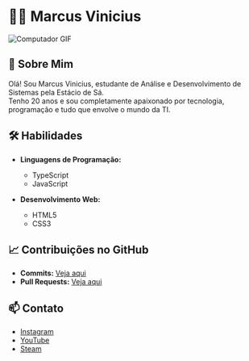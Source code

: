 # 👨‍💻 Marcus Vinicius

![Computador GIF](https://i.gifer.com/Js6x.gif)

## 🧠 Sobre Mim

Olá! Sou Marcus Vinicius, estudante de Análise e Desenvolvimento de Sistemas pela Estácio de Sá.  
Tenho 20 anos e sou completamente apaixonado por tecnologia, programação e tudo que envolve o mundo da TI.

## 🛠️ Habilidades

- **Linguagens de Programação:**
  - TypeScript
  - JavaScript

- **Desenvolvimento Web:**
  - HTML5
  - CSS3

## 📈 Contribuições no GitHub

- **Commits:** [Veja aqui](https://github.com/Marcux-yz?tab=overview&from=2025-01-01&to=2025-12-31)
- **Pull Requests:** [Veja aqui](https://github.com/Marcux-yz?tab=overview&from=2025-01-01&to=2025-12-31)

## 📫 Contato

- [Instagram](https://www.instagram.com/marcusviniciusllsousa)
- [YouTube](https://www.youtube.com/@MarcusOGuerreiro7)
- [Steam](https://steamcommunity.com/profiles/76561199827248785/)